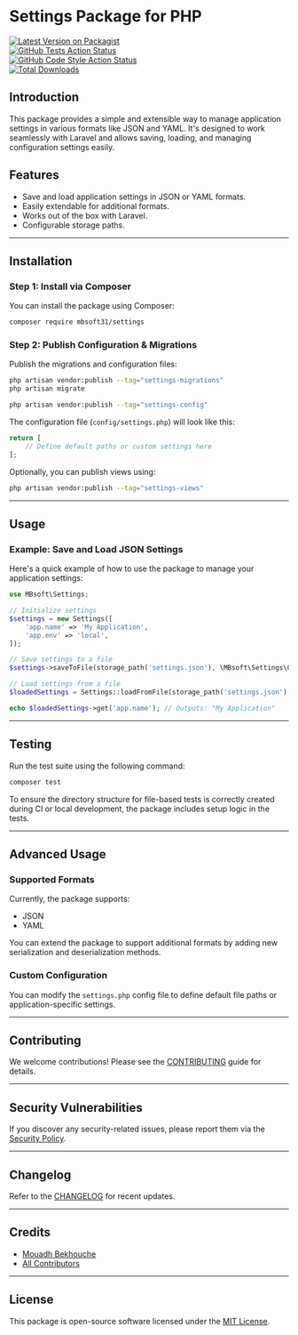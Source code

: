 # Settings Package for PHP

[![Latest Version on Packagist](https://img.shields.io/packagist/v/mbsoft31/settings.svg?style=flat-square)](https://packagist.org/packages/mbsoft31/settings)  
[![GitHub Tests Action Status](https://img.shields.io/github/actions/workflow/status/mbsoft31/settings/run-tests.yml?branch=main&label=tests&style=flat-square)](https://github.com/mbsoft31/settings/actions?query=workflow%3Arun-tests+branch%3Amain)  
[![GitHub Code Style Action Status](https://img.shields.io/github/actions/workflow/status/mbsoft31/settings/fix-php-code-style-issues.yml?branch=main&label=code%20style&style=flat-square)](https://github.com/mbsoft31/settings/actions?query=workflow%3A"Fix+PHP+code+style+issues"+branch%3Amain)  
[![Total Downloads](https://img.shields.io/packagist/dt/mbsoft31/settings.svg?style=flat-square)](https://packagist.org/packages/mbsoft31/settings)


## Introduction

This package provides a simple and extensible way to manage application settings in various formats like JSON and YAML. It's designed to work seamlessly with Laravel and allows saving, loading, and managing configuration settings easily.

## Features

- Save and load application settings in JSON or YAML formats.
- Easily extendable for additional formats.
- Works out of the box with Laravel.
- Configurable storage paths.

---

## Installation

### Step 1: Install via Composer

You can install the package using Composer:

```bash
composer require mbsoft31/settings
```

### Step 2: Publish Configuration & Migrations

Publish the migrations and configuration files:

```bash
php artisan vendor:publish --tag="settings-migrations"
php artisan migrate

php artisan vendor:publish --tag="settings-config"
```

The configuration file (`config/settings.php`) will look like this:

```php
return [
    // Define default paths or custom settings here
];
```

Optionally, you can publish views using:

```bash
php artisan vendor:publish --tag="settings-views"
```

---

## Usage

### Example: Save and Load JSON Settings

Here's a quick example of how to use the package to manage your application settings:

```php
use MBsoft\Settings;

// Initialize settings
$settings = new Settings([
    'app.name' => 'My Application',
    'app.env' => 'local',
]);

// Save settings to a file
$settings->saveToFile(storage_path('settings.json'), \MBsoft\Settings\ConfigFormat::JSON);

// Load settings from a file
$loadedSettings = Settings::loadFromFile(storage_path('settings.json'), \MBsoft\Settings\ConfigFormat::JSON);

echo $loadedSettings->get('app.name'); // Outputs: "My Application"
```

---

## Testing

Run the test suite using the following command:

```bash
composer test
```

To ensure the directory structure for file-based tests is correctly created during CI or local development, the package includes setup logic in the tests.

---

## Advanced Usage

### Supported Formats

Currently, the package supports:

- JSON
- YAML

You can extend the package to support additional formats by adding new serialization and deserialization methods.

### Custom Configuration

You can modify the `settings.php` config file to define default file paths or application-specific settings.

---

## Contributing

We welcome contributions! Please see the [CONTRIBUTING](CONTRIBUTING.md) guide for details.

---

## Security Vulnerabilities

If you discover any security-related issues, please report them via the [Security Policy](../../security/policy).

---

## Changelog

Refer to the [CHANGELOG](CHANGELOG.md) for recent updates.

---

## Credits

- [Mouadh Bekhouche](https://github.com/mbsoft31)
- [All Contributors](../../contributors)

---

## License

This package is open-source software licensed under the [MIT License](LICENSE.md).
